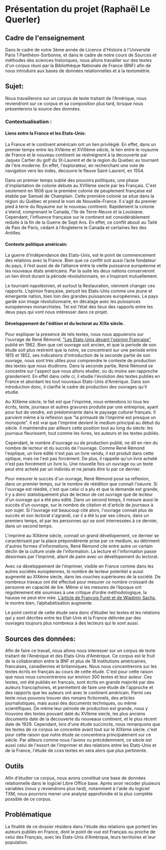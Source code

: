 
# Présentation du projet (Raphaël Le Querler)
## Cadre de l'enseignement
Dans le cadre de notre 3ème année de Licence d'Histoire à l'Université Paris 1 Panthéon-Sorbonne, et dans le cadre de notre cours de Sources et méthodes des sciences historiques, nous allons travailler sur des textes d'un corpus réuni par la Bibliothèque Nationale de France (BNF) afin de nous introduire aux bases de données relationnelles et à la textométrie. 

## Sujet:

Nous travaillerons sur un corpus de texte traitant de l'Amérique, nous reviendront sur ce corpus et sa composition plus tard, lorsque nous présenterons la source des données. 

### Contextualisation : 

#### Liens entre la France et les Etats-Unis:


La France et le continent américain ont un lien privilégié. En effet, dans un premier temps entre les XVIème et XVIIIème siècle, le lien entre le royaume de France et le nouveau continent se restreignent à la decouverte par Jaques Cartier du golf du St-Laurent et de la region du Quebec au tournant de l'ère moderne. En effet, l'explorateur, en recherchant une voie de navigation vers les indes, decouvre le fleuve Saint-Laurent, en 1554. 

Dans un premier temps oublié des pouvoirs politiques, une phase d'implantation de colonie debute au XVIIème siecle par les Français. C'est seulement en 1608 que la première colonie de peuplement française est établie par Samuel de Champlain. Cette première colonie se situe dans la région du Québec et prend le nom de Nouvelle-France. Il s'agit du premier pied à terre du Royaume sur le nouveau continent. Rapidement la colonie s'etend, comprenant le Canada, l'île de Terre-Neuve et la Louisiane. Cependant, l'influence française sur le continent est considérablement reduite à la fin de la Guerre de Sept Ans. En effet, ce conflit abouti au Taité de Paix de Paris, cédant à l'Angleterre le Canada et certaines îles des Antilles. 


#### Contexte politique américain:

La guerre d’indépendance des Etats-Unis, est le point de commencement des relations avec la France. Bien que ce conflit soit aussi l’acte fondateur du pays, il l’est aussi de de l’alliance entre la vieille puissance européenne et les nouveaux états américains. Par la suite les deux nations conserveront un lien étroit durant la période révolutionnaire, en s’inspirant mutuellement.

Le tournant napoléonien, et surtout la Restauration, viennent changer ces rapports. L’opinion française, perçoit les Etats-Unis comme une jeune et émergente nation, bien loin des grandes puissances européennes. Le pays garde son image révolutionnaire, en décalage avec les puissances européennes monarchistes. Tel est l’état des lieux des rapports entre les deux pays qui vont nous intéresser dans ce projet. 


#### Développement de l'édition et du lectorat au XIXe siècle.  

Pour expliquer la presence de tels textes, nous nous appuierons sur l'ouvrage de René Rémond, ["Les Etats-Unis devant l'opinion Française"](https://doi.org/10.3917/scpo.remon.1962.01.) publié en 1962. Bien que cet ouvrage soit ancien, et que la periode de son étude soit plus restreint que la notre, se concentrant sur une periode entre 1815 et 1852, ses indications d'introduction de la seconde partie de son ouvrage, nous sont très utiles pour comprendre le contexte de production des textes que nous étudirons. Dans la seconde partie, René Rémond se concentre sur l'aspect que nous allons etudier, ou du moins sen rapproche grandement. En effet dans celle ci, il etudie l'évolution des textes publiés en France et abordant les tout nouveaux Etats-Unis d'Amérique. Dans son introduction donc, il clarifie le cadre de production des ouvrages qu'il etudie. 

Au XIXème siècle, le fait est que l'imprimé, nous entendons ici tous les écrits, texte, journaux et autres gravures produite par une entreprise, ayant pour but de vendre, est prédominante dans le paysage culturel français. Il parvient même à la reflexion que "la primauté de l’imprimé est presque un monopole". Il est vrai que l'imprimé devient le medium principal au début du siècle. Il maintiendra par ailleurs cette position tout au long du siècle: les journaux fleurissent, tout comme les livres, les auteurs et les textes publiés. 

Cependant, le nombre d'ouvrage ou de production publié, ne dit en rien du nombre de lecteur et du succès de l'ouvrage. Comme René Rémond l'explique, un livre édité n'est pas un livre vendu, il est produit dans cette optique, mais ne l'est pas forcément. De plus, il rappelle qu'un livre acheté n'est pas forcément un livre lu. Une nouvelle fois un ouvrage ou un texte peut etre acheté par un individu et ne jamais être lu par ce dernier. 

Pour mesurer le succès d'un ouvrage, René Rémond pose sa reflexion, dans un premier temps, sur le nombre de réédition que connait l'oeuvre. Si l'ouvrage est réédité, c'est que celui ci a plu et que la demande est grande, il y a donc statistiquement plus de lecteur de cet ouvrage que de lecteur d'un ouvrage qui a été peu edité. Dans un second temps, il mesure aussi le succès d'un ouvrage, sur le nombre de citation et d'article de journaux à son sujet. Si l'ouvrage est beaucoup cité alors, l'ouvrage connait plus de succès et son lectorat s'agrandi, car il a été lu par ses citeurs, dans un premiers temps, et par les personnes qui se sont interressées à ce dernier, dans un second temps. 

L'imprimé au XIXème siècle, connait un grand dévellopement, ce dernier se caractérisant par la place prépondérente prise par ce medium, au détriment d'autres formes d'informations, René Rémond cite entre autre un certain déclin de la culture orale de l'information. La lecture et l'information passe désormais par l'imprimé, allant de paire avec un dévellopement du lectorat. 

Avec ce développement de l’imprimer, visible en France comme dans les autres sociétés européennes, le nombre de lecteur potentiel a aussi augmenté au XIXème siecle, dans les couches supérieures de la société. De nombreux travaux ont été effectué pour mesurer ce nombre croissant de personne en capacité de lire. Même si les mesures de l’époque ont régulièrement été soumises à une critique d’ordre méthodologique, la hausse ne peut etre niée. [L’article de François Furet et de Wladimir Sachs](https://www.persee.fr/doc/ahess_0395-2649_1974_num_29_3_293505), le montre bien, l’alphabétisation augmente. 

Le point central de cette étude sera donc d’étudier les textes et les relations qui y sont décrites entre les Etat-Unis et la France délivrée par des ouvrages toujours plus nombreux à des lecteurs qui le sont aussi. 


## Sources des données:

Afin de faire ce travail, nous allons nous interesser sur un corpus de texte traitant de l'Amérique et des Etats-Unis d'Amérique. Ce corpus est le fruit de la collaboration entre la BNF et plus de 18 institutions américaines, francaises, canadiennes et britanniques. Nous nous concentrerons sur les textes écrits en français au cours de cette étude. C'est pour cette raison que nous nous concentrerons sur environ 300 textes et leur auteur. Ces textes, ont été publiés en francais, sont écrits en grande majorité par des auteurs francophones, et permettent de faire une étude de l'approche et des rapports que les auteurs ont avec le continent américain. Parmi ces texte nous pouvons trouver des romans fictionnels, des articles journalistiques, mais aussi des documents techniques, ou même scientifiques. De même leur période de production est grande, nous y trouvons des textes pouvant daté du XVIème siecle, les plus anciens documents date de la decouverte du nouveaux continent, et le plus récent date de 1929. Cependant, lors d'une étude succincte, nous remarquons que les textes de ce corpus se concentre avant tout sur le XIXème siècle. c'est pour cette raison que notre étude se concentrera principalement sur ce siècle. Par ailleurs comme nous l'avons vu précédemment, ce siècle est aussi celui de l'essort de l'imprimer et des relations entre les Etats-Unis et de la France, l'étude de cces textes en sera alors que plus pertinente. 

## Outils

Afin d'étudier ce corpus, nous avons constitué une base de données relationnelle dans le logiciel Libre Office base. Après avoir recoder plusieurs variables (nous y reviendrons plus tard), notamment à l'aide du logiciel TXM, nous pourrons mener une analyse approfondie et la plus complète possible de ce corpus. 

## Problématique

La finalité de ce dossier résidera dans l'étude des relations que portent les auteurs publiés en France, dont le point de vue est Français ou proche de celui des Français, avec les Etats-Unis d'Amérique, leurs territoires et leur population. 

